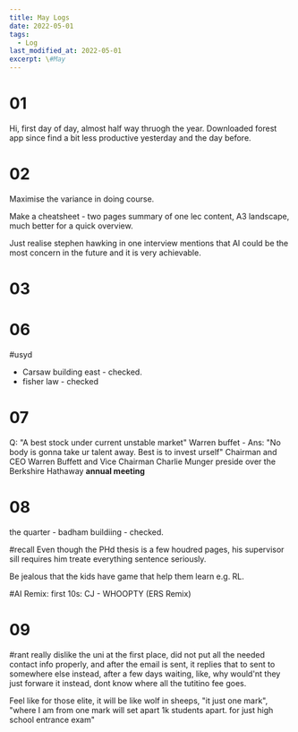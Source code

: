 ```yaml
---
title: May Logs
date: 2022-05-01
tags:
  - Log
last_modified_at: 2022-05-01
excerpt: \#May 
---
```


# 01 

Hi, first day of day, almost half way thruogh the year.
Downloaded forest app since find a bit less productive yesterday and the day before.

# 02

Maximise the variance in doing course.

Make a cheatsheet - two pages summary of one lec content, A3 landscape, much better for a quick overview.

Just realise stephen hawking in one interview mentions that AI could be the most concern in the future and it is very achievable.

# 03

# 06

\#usyd 
- Carsaw building east - checked.
- fisher law - checked

# 07

Q: "A best stock under current unstable market"
Warren buffet - Ans: "No body is gonna take ur talent away. Best is to invest urself"
Chairman and CEO Warren Buffett and Vice Chairman Charlie Munger preside over the Berkshire Hathaway **annual meeting**

# 08

the quarter - badham buildiing - checked.

\#recall Even though the PHd thesis is a few houdred pages, his supervisor sill requires him treate everything sentence seriously.

Be jealous that the kids have game that help them learn e.g. RL.

\#AI Remix: first 10s: CJ - WHOOPTY (ERS Remix)

# 09

\#rant really dislike the uni at the first place, did not put all the needed contact info properly, and after the email is sent, it replies that to sent to somewhere else instead, after a few days waiting, like, why would'nt they just forware it instead, dont know where all the tutitino fee goes.

Feel like for those elite, it will be like wolf in sheeps, "it just one mark", "where I am from one mark will set apart 1k students apart. for just high school entrance exam"
